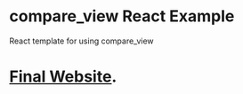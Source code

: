 # compare_view React Example
React template for using compare_view

# [Final Website](https://octoframes.github.io/compare_view_react_example).
